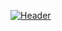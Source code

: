 [![Header](https://raw.githubusercontent.com/MartinHeinz/xtps53373694/xtps53373694/readme_header.png "Header")](https://some-url.dev/)
